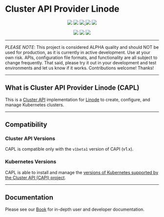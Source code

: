 # Cluster API Provider Linode 

<p align="center">
<!-- go doc / reference card -->
<a href="https://pkg.go.dev/github.com/linode/cluster-api-provider-linode">
<img src="https://pkg.go.dev/badge/github.com/linode/cluster-api-provider-linode.svg"></a>
<!-- goreportcard badge -->
<a href="https://goreportcard.com/report/github.com/linode/cluster-api-provider-linode">
<img src="https://goreportcard.com/badge/github.com/linode/cluster-api-provider-linode"></a>
<!-- codecov badge -->
<a href="https://codecov.io/github/linode/cluster-api-provider-linode" > 
<img src="https://codecov.io/github/linode/cluster-api-provider-linode/graph/badge.svg?token=YQFKF86KJ6"/> 
</a>
<!-- join kubernetes slack channel for linode -->
<a href="https://kubernetes.slack.com/messages/CD4B15LUR">
<img src="https://img.shields.io/badge/join%20slack-%23linode-brightgreen"></a>
<!-- PRs welcome -->
<a href="http://makeapullrequest.com">
<img src="https://img.shields.io/badge/PRs-welcome-brightgreen.svg"></a>
</p>
<p align="center">
<!-- go build / test CI -->
<a href="https://github.com/linode/cluster-api-provider-linode/actions/workflows/go-test.yml">
<img src="https://github.com/linode/cluster-api-provider-linode/actions/workflows/go-test.yml/badge.svg"></a>
<!-- docker build CI -->
<a href="https://github.com/linode/cluster-api-provider-linode/actions/workflows/build-docker-image.yml">
<img src="https://github.com/linode/cluster-api-provider-linode/actions/workflows/build-docker-image.yml/badge.svg"></a>
<!-- CodeQL -->
<a href="https://github.com/linode/cluster-api-provider-linode/actions/workflows/codeql.yml">
<img src="https://github.com/linode/cluster-api-provider-linode/actions/workflows/codeql.yml/badge.svg"></a>
</p>

------
*PLEASE NOTE*: This project is considered ALPHA quality and should NOT be used for production, as it is currently in active development. Use at your own risk. APIs, configuration file formats, and functionality are all subject to change frequently. That said, please try it out in your development and test environments and let us know if it works. Contributions welcome! Thanks!

------

## What is Cluster API Provider Linode (CAPL)

This is a [Cluster API](https://cluster-api.sigs.k8s.io/) implementation for [Linode](https://www.linode.com/)
to create, configure, and manage Kubernetes clusters.

------

## Compatibility

### Cluster API Versions
CAPL is compatible only with the `v1beta1` version of CAPI (v1.x).

### Kubernetes Versions

CAPL is able to install and manage the [versions of Kubernetes supported by the Cluster API (CAPI) project](https://cluster-api.sigs.k8s.io/reference/versions.html#supported-kubernetes-versions).

------

## Documentation

Please see our [Book](https://linode.github.io/cluster-api-provider-linode) for in-depth user and developer documentation.
